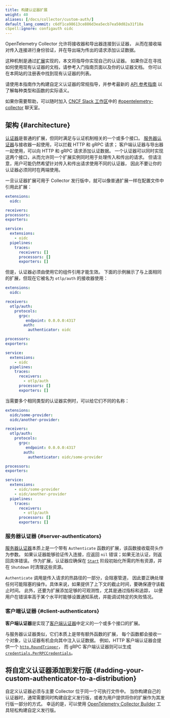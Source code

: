 ```yaml
---
title: 构建认证器扩展
weight: 40
aliases: [/docs/collector/custom-auth/]
default_lang_commit: c6df1ca98613ce886d3ea5ecb7ea50d02a31f18a
cSpell:ignore: configauth oidc
---
```


OpenTelemetry Collector 允许将接收器和导出器连接到认证器，
从而在接收端对传入连接进行身份验证，并在导出端为传出的请求添加认证数据。

这种机制是通过[扩展][extensions]实现的，本文将指导你实现自己的认证器。
如果你正在寻找如何使用现有认证器的文档，请参考入门指南页面以及你的认证器文档。
你可以在本网站的注册表中找到现有认证器的列表。

请使用本指南作为构建自定义认证器的常规指导，并参考最新的
[API 参考指南](https://pkg.go.dev/go.opentelemetry.io/collector/config/configauth)
以了解每种类型和函数的实际语义。

如果你需要帮助，可以随时加入
[CNCF Slack 工作区](https://slack.cncf.io)中的
[#opentelemetry-collector](https://cloud-native.slack.com/archives/C01N6P7KR6W) 聊天室。

## 架构 {#architecture}

[认证器][authenticators]是普通的扩展，但同时满足与认证机制相关的一个或多个接口。
[服务器认证器][sa]与接收器一起使用，可以拦截 HTTP 和 gRPC 请求；
客户端认证器与导出器一起使用，可以向 HTTP 和 gRPC 请求添加认证数据。
一个认证器可以同时实现这两个接口，从而允许同一个扩展实例同时用于处理传入和传出的请求。
但请注意，用户可能仍然希望针对传入和传出请求使用不同的认证器，
因此不要让你的认证器必须同时在两端使用。

一旦认证器扩展可用于 Collector 发行版中，就可以像普通扩展一样在配置文件中引用此扩展：

```yaml
extensions:
  oidc:

receivers:
processors:
exporters:

service:
  extensions:
    - oidc
  pipelines:
    traces:
      receivers: []
      processors: []
      exporters: []
```

但是，认证器必须由使用它的组件引用才能生效。
下面的示例展示了与上面相同的扩展，但现在它被名为 `otlp/auth` 的接收器使用：

```yaml
extensions:
  oidc:

receivers:
  otlp/auth:
    protocols:
      grpc:
         endpoint: 0.0.0.0:4317
        auth:
          authenticator: oidc

processors:
exporters:

service:
  extensions:
    - oidc
  pipelines:
    traces:
      receivers:
        - otlp/auth
      processors: []
      exporters: []
```

当需要多个相同类型的认证器实例时，可以给它们不同的名称：

```yaml
extensions:
  oidc/some-provider:
  oidc/another-provider:

receivers:
  otlp/auth:
    protocols:
      grpc:
         endpoint: 0.0.0.0:4317
        auth:
          authenticator: oidc/some-provider

processors:
exporters:

service:
  extensions:
    - oidc/some-provider
    - oidc/another-provider
  pipelines:
    traces:
      receivers:
        - otlp/auth
      processors: []
      exporters: []
```

### 服务器认证器 {#server-authenticators}

[服务器认证器][sa]本质上是一个带有 `Authenticate` 函数的扩展，该函数接收载荷头作为参数。
如果认证器能够验证传入连接，应返回 `nil` 错误；如果无法认证，则返回具体错误。
作为扩展，认证器应确保在
[`Start`](https://pkg.go.dev/go.opentelemetry.io/collector/component#Component)
阶段初始化所需的所有资源，并在 `Shutdown` 时清理这些资源。

`Authenticate` 调用是传入请求的热路径的一部分，会阻塞管道，
因此要正确处理任何可能阻塞的操作。具体来说，如果提供了上下文的截止时间，要确保遵守该截止时间。
此外，还要为扩展添加足够的可观测性，尤其是通过指标和追踪，
以便用户在错误率高于某个水平时能够设置通知系统，并能调试特定的失败情况。

### 客户端认证器 {#client-authenticators}

**客户端认证器**是实现了[客户端认证器][client authenticators]中定义的一个或多个接口的扩展。

与服务器认证器类似，它们本质上是带有额外函数的扩展，
每个函数都会接收一个对象，让认证器有机会向其中注入认证数据。
例如，HTTP 客户端认证器会提供一个
[`http.RoundTripper`](https://pkg.go.dev/net/http#RoundTripper)，
而 gRPC 客户端认证器则可以生成
[`credentials.PerRPCCredentials`](https://pkg.go.dev/google.golang.org/grpc/credentials#PerRPCCredentials)。

## 将自定义认证器添加到发行版 {#adding-your-custom-authenticator-to-a-distribution}

自定义认证器必须与主要 Collector 位于同一个可执行文件中。
当你构建自己的认证器时，通常需要同时构建自定义发行版，或者为用户提供将你的扩展作为其发行版一部分的方式。
幸运的是，可以使用 [OpenTelemetry Collector Builder][builder] 工具轻松构建自定义发行版。

[authenticators]: https://pkg.go.dev/go.opentelemetry.io/collector/config/configauth
[builder]: https://github.com/open-telemetry/opentelemetry-collector/tree/main/cmd/builder
[client authenticators]: https://pkg.go.dev/go.opentelemetry.io/collector/config/configauth#client-authenticators
[extensions]: ../../configuration/#extensions
[sa]: https://pkg.go.dev/go.opentelemetry.io/collector/config/configauth#server-authenticators
